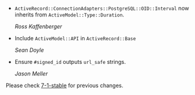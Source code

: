 *   `ActiveRecord::ConnectionAdapters::PostgreSQL::OID::Interval` now inherits
    from `ActiveModel::Type::Duration`.

    *Ross Kaffenberger*

*   Include `ActiveModel::API` in `ActiveRecord::Base`

    *Sean Doyle*

*   Ensure `#signed_id` outputs `url_safe` strings.

    *Jason Meller*

Please check [7-1-stable](https://github.com/rails/rails/blob/7-1-stable/activerecord/CHANGELOG.md) for previous changes.
